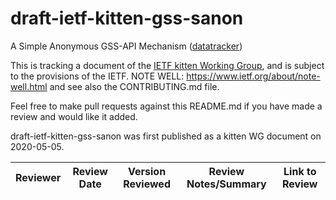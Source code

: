 # draft-ietf-kitten-gss-sanon
A Simple Anonymous GSS-API Mechanism
([datatracker](https://datatracker.ietf.org/doc/draft-ietf-kitten-gss-sanon/))

This is tracking a document of the [IETF kitten Working
Group](https://datatracker.ietf.org/wg/kitten), and is subject to the
provisions of the IETF.  NOTE WELL: https://www.ietf.org/about/note-well.html
and see also the CONTRIBUTING.md file.

Feel free to make pull requests against this README.md if you have made a
review and would like it added.

draft-ietf-kitten-gss-sanon was first published as a kitten WG document on
2020-05-05.

Reviewer | Review Date | Version Reviewed | Review Notes/Summary | Link to Review
---------|-------------|------------------|----------------------|---------------
